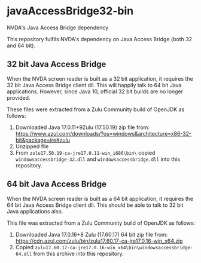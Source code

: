 # javaAccessBridge32-bin
NVDA's Java Access Bridge dependency

This repository fulfils NVDA's dependency on Java Access Bridge (both 32 and 64 bit).

## 32 bit Java Access Bridge

When the NVDA screen reader is built as a 32 bit application, it requires the 32 bit Java Access Bridge client dll.
This will happily talk to 64 bit Java applications.
However, since Java 10, official 32 bit builds are no longer provided.

These files were extracted from a Zulu Community build of OpenJDK as follows:

1. Downloaded Java 17.0.11+9Zulu (17.50.19) zip file from: https://www.azul.com/downloads/?os=windows&architecture=x86-32-bit&package=jre#zulu
1. Unzipped file
1. From `zulu17.50.19-ca-jre17.0.11-win_i686\bin\` copied `windowsaccessbridge-32.dll` and `windowsaccessbridge.dll` into this repository.

## 64 bit Java Access Bridge

When the NVDA screen reader is built as a 64 bit application, it requires the 64 bit Java Access Bridge client dll.
This should be able to talk to 32 bit Java applications also.

This file was extracted from a Zulu Community build of OpenJDK as follows:

1. Downloaded Java 17.0.16+8 Zulu (17.60.17) 64 bit zip file from: https://cdn.azul.com/zulu/bin/zulu17.60.17-ca-jre17.0.16-win_x64.zip
2. Copied `zulu17.60.17-ca-jre17.0.16-win_x64\bin\windowsaccessbridge-64.dll` from this archive into this repository.
